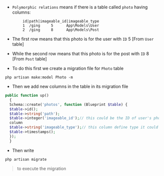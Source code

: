 - `Polymorphic relations` means if there is a table called `photo` having columns:

````
        id|path|imageable_id|imageable_type
        1  /ging     5      App\Models\User
        2  /ging     8      App\Models\Post
````

- The first row means that this photo is for the user with `ID` 5 [From `User` table]
- While the second row means that this photo is for the post with `ID` 8 [From `Post` table]

- To do this first we create a migration file for `Photo` table

````shell
php artisan make:model Photo -m
````

- Then we add new columns in the table in its migration file

````php 
public function up()
  {
  Schema::create('photos', function (Blueprint $table) {
  $table->id();
  $table->string('path');
  $table->integer('imageable_id');// this could be the ID of user's photo or post's photo depending on `imageable_type`
  column
  $table->string('imageable_type');// this column define type it could be [App\Models\User] or [App\Models\Post]
  $table->timestamps();
  });
  }
````

- Then write

````
php artisan migrate
````

> to execute the migration

